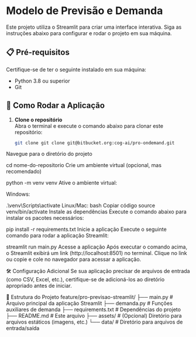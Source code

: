 # Modelo de Previsão e Demanda

Este projeto utiliza o Streamlit para criar uma interface interativa. Siga as instruções abaixo para configurar e rodar o projeto em sua máquina.

## 📋 Pré-requisitos

Certifique-se de ter o seguinte instalado em sua máquina:

- Python 3.8 ou superior
- Git

## 🚀 Como Rodar a Aplicação

1. **Clone o repositório**  
   Abra o terminal e execute o comando abaixo para clonar este repositório:
   ```bash
   git clone git clone git@bitbucket.org:cog-ai/pro-ondemand.git
Navegue para o diretório do projeto

cd nome-do-repositorio
Crie um ambiente virtual (opcional, mas recomendado)

python -m venv venv
Ative o ambiente virtual:

Windows:

.\venv\Scripts\activate
Linux/Mac:
bash
Copiar código
source venv/bin/activate
Instale as dependências
Execute o comando abaixo para instalar os pacotes necessários:


pip install -r requirements.txt
Inicie a aplicação
Execute o seguinte comando para rodar a aplicação Streamlit:


streamlit run main.py
Acesse a aplicação
Após executar o comando acima, o Streamlit exibirá um link (http://localhost:8501) no terminal. Clique no link ou copie e cole no navegador para acessar a aplicação.

🛠️ Configuração Adicional
Se sua aplicação precisar de arquivos de entrada (como CSV, Excel, etc.), certifique-se de adicioná-los ao diretório apropriado antes de iniciar.

📂 Estrutura do Projeto
feature/pro-previsao-streamlit/
├── main.py               # Arquivo principal da aplicação Streamlit
├── demanda.py            # Funções auxiliares de demanda
├── requirements.txt      # Dependências do projeto
├── README.md             # Este arquivo
├── assets/               # (Opcional) Diretório para arquivos estáticos (imagens, etc.)
└── data/                 # Diretório para arquivos de entrada/saída
